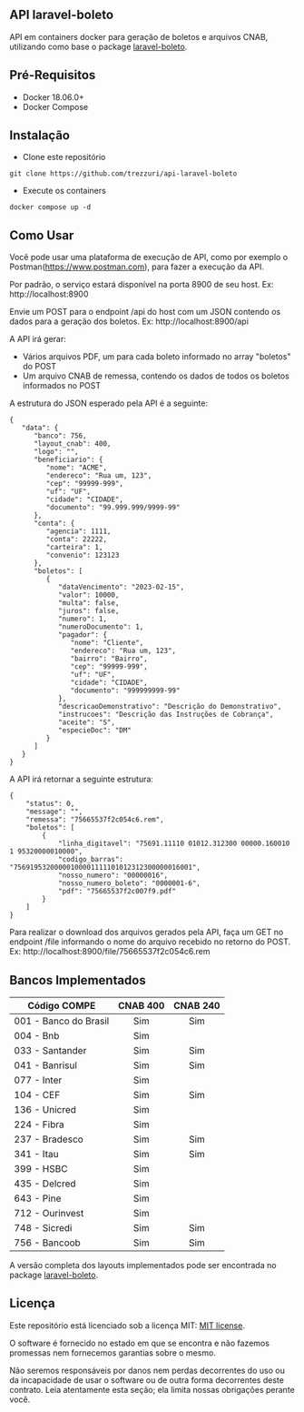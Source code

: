 ## API laravel-boleto

API em containers docker para geração de boletos e arquivos CNAB, utilizando como base o package [laravel-boleto](https://github.com/eduardokum/laravel-boleto).

## Pré-Requisitos

- Docker 18.06.0+
- Docker Compose 

## Instalação

- Clone este repositório
```
git clone https://github.com/trezzuri/api-laravel-boleto
```

- Execute os containers
```
docker compose up -d
```

## Como Usar

Você pode usar uma plataforma de execução de API, como por exemplo o Postman(https://www.postman.com), para fazer a execução da API.

Por padrão, o serviço estará disponível na porta 8900 de seu host. Ex: http://localhost:8900

Envie um POST para o endpoint /api do host com um JSON contendo os dados para a geração dos boletos. Ex: http://localhost:8900/api

A API irá gerar:
- Vários arquivos PDF, um para cada boleto informado no array "boletos" do POST
- Um arquivo CNAB de remessa, contendo os dados de todos os boletos informados no POST

A estrutura do JSON esperado pela API é a seguinte:
```
{
   "data": {
      "banco": 756,
      "layout_cnab": 400,
      "logo": "",
      "beneficiario": {
         "nome": "ACME",
         "endereco": "Rua um, 123",
         "cep": "99999-999",
         "uf": "UF",
         "cidade": "CIDADE",
         "documento": "99.999.999/9999-99"
      },
      "conta": {
         "agencia": 1111,
         "conta": 22222,
         "carteira": 1,
         "convenio": 123123
      },
      "boletos": [
         {
            "dataVencimento": "2023-02-15",
            "valor": 10000,
            "multa": false,
            "juros": false,
            "numero": 1,
            "numeroDocumento": 1,
            "pagador": {
               "nome": "Cliente",
               "endereco": "Rua um, 123",
               "bairro": "Bairro",
               "cep": "99999-999",
               "uf": "UF",
               "cidade": "CIDADE",
               "documento": "999999999-99"
            },
            "descricaoDemonstrativo": "Descrição do Demonstrativo",
            "instrucoes": "Descrição das Instruções de Cobrança",
            "aceite": "S",
            "especieDoc": "DM"
         }
      ]
   }
}
```

A API irá retornar a seguinte estrutura:
```
{
    "status": 0,
    "message": "",
    "remessa": "75665537f2c054c6.rem",
    "boletos": [
        {
            "linha_digitavel": "75691.11110 01012.312300 00000.160010 1 95320000010000",
            "codigo_barras": "75691953200000100001111101012312300000016001",
            "nosso_numero": "00000016",
            "nosso_numero_boleto": "0000001-6",
            "pdf": "75665537f2c007f9.pdf"
        }
    ]
}
```

Para realizar o download dos arquivos gerados pela API, faça um GET no endpoint /file informando o nome do arquivo recebido no retorno do POST. Ex: http://localhost:8900/file/75665537f2c054c6.rem

## Bancos Implementados

| Código COMPE | CNAB 400 | CNAB 240 |
| ------------ | :------: | :------: |
 | 001 - Banco do Brasil | Sim | Sim
 | 004 - Bnb | Sim | 
 | 033 - Santander | Sim | Sim
 | 041 - Banrisul | Sim | Sim
 | 077 - Inter | Sim | 
 | 104 - CEF | Sim | Sim
 | 136 - Unicred | Sim | 
 | 224 - Fibra | Sim | 
 | 237 - Bradesco | Sim | Sim
 | 341 - Itau | Sim | Sim
 | 399 - HSBC | Sim | 
 | 435 - Delcred | Sim | 
 | 643 - Pine | Sim | 
 | 712 - Ourinvest | Sim | 
 | 748 - Sicredi | Sim | Sim
 | 756 - Bancoob | Sim | Sim


A versão completa dos layouts implementados pode ser encontrada no package [laravel-boleto](https://github.com/eduardokum/laravel-boleto).


## Licença

Este repositório está licenciado sob a licença MIT: [MIT license](https://github.com/trezzuri/api-laravel-boleto/blob/master/LICENSE).

O software é fornecido no estado em que se encontra e não fazemos promessas nem fornecemos garantias sobre o mesmo. 

Não seremos responsáveis por danos nem perdas decorrentes do uso ou da incapacidade de usar o software ou de outra forma decorrentes deste contrato. Leia atentamente esta seção; ela limita nossas obrigações perante você.